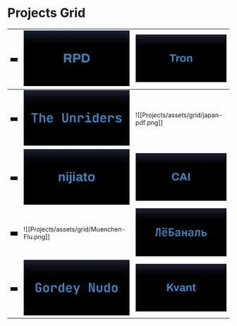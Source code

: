 # Projects Grid

<!-- TODO: I didn't find the syntax for referencing internal page with image, invent some custom `.tpl` may be -->

| <a href="./Projects/Noodle"><img src="./Projects/assets/grid/Noodle.png"></a> | <a href="./Projects/RPD"><img src="./Projects/assets/grid/RPD.png"></a> | <a href="./Projects/Tron"><img src="./Projects/assets/grid/Tron.png"></a> |
| - | - | - |
| <a href="./Projects/Elektrokilka"><img src="./Projects/assets/grid/Elektrokilka.png"></a> | <a href="./Projects/TheUnriders"><img src="./Projects/assets/grid/TheUnriders.png"></a> | ![[Projects/assets/grid/japan-pdf.png]] |
| <a href="./Projects/sametimed"><img src="./Projects/assets/grid/sametimed.png"></a> | <a href="./Projects/nijiato"><img src="./Projects/assets/grid/nijiato.png"></a> | <a href="./Projects/CAI"><img src="./Projects/assets/grid/CAI.png"></a> |
| <a href="./Projects/iElm"><img src="./Projects/assets/grid/iElm.png"></a> | ![[Projects/assets/grid/Muenchen-Flu.png]] | <a href="./Projects/LeBanal"><img src="./Projects/assets/grid/LeBanal.png"></a> |
| <a href="./Projects/elmsfeuer"><img src="./Projects/assets/grid/elmsfeuer.png"></a> | <a href="./Projects/GordeyNudo"><img src="./Projects/assets/grid/GordeyNudo.png"></a> | <a href="./Projects/Kvant"><img src="./Projects/assets/grid/Kvant.png"></a> |

<!-- TRIED ALL THIS AND MORE:

<a href="./Projects/Noodle"><img src="./Projects/assets/grid/Noodle.png"></a>

<a href="./Projects/Noodle"><img src="./Projects/assets/grid/Noodle.png"></a>

![[Noodle]](Projects/assets/grid/Noodle.png)

[<a href="./Projects/Noodle"><img src="./Projects/assets/grid/Noodle.png"></a>]([Noodle])

[<a href="./Projects/Noodle"><img src="./Projects/assets/grid/Noodle.png"></a>](/CV)

[<a href="./Projects/Noodle"><img src="./Projects/assets/grid/Noodle.png"></a>](https://google.com)

![[Projects/assets/grid/Noodle.png][Noodle]]

[Noodle]: Projects/Noodle.org

-->
